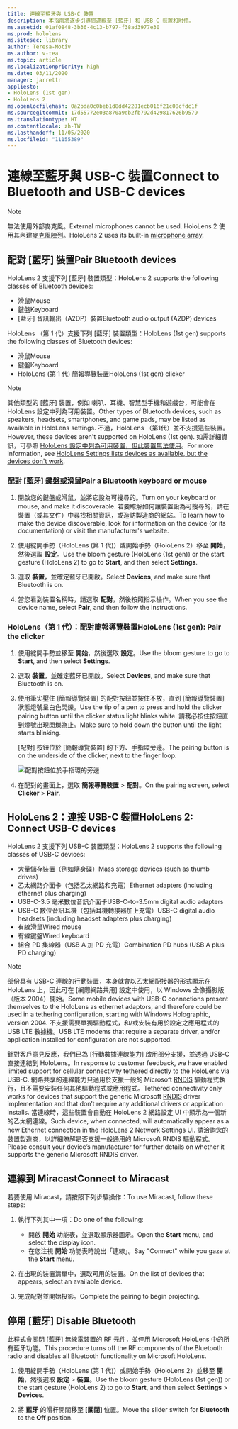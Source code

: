 ```yaml
---
title: 連線至藍牙與 USB-C 裝置
description: 本指南將逐步引導您連線至 [藍牙] 和 USB-C 裝置和附件。
ms.assetid: 01af0848-3b36-4c13-b797-f38ad3977e30
ms.prod: hololens
ms.sitesec: library
author: Teresa-Motiv
ms.author: v-tea
ms.topic: article
ms.localizationpriority: high
ms.date: 03/11/2020
manager: jarrettr
appliesto:
- HoloLens (1st gen)
- HoloLens 2
ms.openlocfilehash: 0a2bda0c0beb1d8dd42281ecb016f21c08cfdc1f
ms.sourcegitcommit: 17d55772e03a870a9db2fb792d429817626b9579
ms.translationtype: HT
ms.contentlocale: zh-TW
ms.lasthandoff: 11/05/2020
ms.locfileid: "11155389"
---
```

# <span data-ttu-id="af60e-103">連線至藍牙與 USB-C 裝置</span><span class="sxs-lookup"><span data-stu-id="af60e-103">Connect to Bluetooth and USB-C devices</span></span>

> [!NOTE]
> <span data-ttu-id="af60e-104">無法使用外部麥克風。</span><span class="sxs-lookup"><span data-stu-id="af60e-104">External microphones cannot be used.</span></span> <span data-ttu-id="af60e-105">HoloLens 2 使用其內建[麥克風陣列](hololens2-hardware.md#audio-and-speech)。</span><span class="sxs-lookup"><span data-stu-id="af60e-105">HoloLens 2 uses its built-in [microphone array](hololens2-hardware.md#audio-and-speech).</span></span>

## <span data-ttu-id="af60e-106">配對 [藍牙] 裝置</span><span class="sxs-lookup"><span data-stu-id="af60e-106">Pair Bluetooth devices</span></span>

<span data-ttu-id="af60e-107">HoloLens 2 支援下列 [藍牙] 裝置類型：</span><span class="sxs-lookup"><span data-stu-id="af60e-107">HoloLens 2 supports the following classes of Bluetooth devices:</span></span>

- <span data-ttu-id="af60e-108">滑鼠</span><span class="sxs-lookup"><span data-stu-id="af60e-108">Mouse</span></span>
- <span data-ttu-id="af60e-109">鍵盤</span><span class="sxs-lookup"><span data-stu-id="af60e-109">Keyboard</span></span>
- <span data-ttu-id="af60e-110">[藍牙] 音訊輸出（A2DP）裝置</span><span class="sxs-lookup"><span data-stu-id="af60e-110">Bluetooth audio output (A2DP) devices</span></span>

<span data-ttu-id="af60e-111">HoloLens （第 1 代）支援下列 [藍牙] 裝置類型：</span><span class="sxs-lookup"><span data-stu-id="af60e-111">HoloLens (1st gen) supports the following classes of Bluetooth devices:</span></span>

- <span data-ttu-id="af60e-112">滑鼠</span><span class="sxs-lookup"><span data-stu-id="af60e-112">Mouse</span></span>
- <span data-ttu-id="af60e-113">鍵盤</span><span class="sxs-lookup"><span data-stu-id="af60e-113">Keyboard</span></span>
- <span data-ttu-id="af60e-114">HoloLens (第 1 代) 簡報導覽裝置</span><span class="sxs-lookup"><span data-stu-id="af60e-114">HoloLens (1st gen) clicker</span></span>

> [!NOTE]
> <span data-ttu-id="af60e-115">其他類型的 [藍牙] 裝置，例如 喇叭、耳機、智慧型手機和遊戲台，可能會在 HoloLens 設定中列為可用裝置。</span><span class="sxs-lookup"><span data-stu-id="af60e-115">Other types of Bluetooth devices, such as speakers, headsets, smartphones, and game pads, may be listed as available in HoloLens settings.</span></span> <span data-ttu-id="af60e-116">不過，HoloLens （第1代）並不支援這些裝置。</span><span class="sxs-lookup"><span data-stu-id="af60e-116">However, these devices aren't supported on HoloLens (1st gen).</span></span> <span data-ttu-id="af60e-117">如需詳細資訊，可參照 [HoloLens 設定中列為可用裝置，但此裝置無法使用](hololens-FAQ.md#hololens-settings-lists-devices-as-available-but-the-devices-dont-work)。</span><span class="sxs-lookup"><span data-stu-id="af60e-117">For more information, see [HoloLens Settings lists devices as available, but the devices don't work](hololens-FAQ.md#hololens-settings-lists-devices-as-available-but-the-devices-dont-work).</span></span>

### <span data-ttu-id="af60e-118">配對 [藍牙] 鍵盤或滑鼠</span><span class="sxs-lookup"><span data-stu-id="af60e-118">Pair a Bluetooth keyboard or mouse</span></span>

1. <span data-ttu-id="af60e-119">開啟您的鍵盤或滑鼠，並將它設為可搜尋的。</span><span class="sxs-lookup"><span data-stu-id="af60e-119">Turn on your keyboard or mouse, and make it discoverable.</span></span> <span data-ttu-id="af60e-120">若要瞭解如何讓裝置設為可搜尋的，請在裝置（或其文件）中尋找相關資訊，或造訪製造商的網站。</span><span class="sxs-lookup"><span data-stu-id="af60e-120">To learn how to make the device discoverable, look for information on the device (or its documentation) or visit the manufacturer's website.</span></span>

1. <span data-ttu-id="af60e-121">使用綻開手勢（HoloLens (第 1 代)）或開始手勢（HoloLens 2）移至 **開始**，然後選取 **設定**。</span><span class="sxs-lookup"><span data-stu-id="af60e-121">Use the bloom gesture (HoloLens (1st gen)) or the start gesture (HoloLens 2) to go to **Start**, and then select **Settings**.</span></span>

1. <span data-ttu-id="af60e-122">選取 **裝置**，並確定藍牙已開啟。</span><span class="sxs-lookup"><span data-stu-id="af60e-122">Select **Devices**, and make sure that Bluetooth is on.</span></span>  

1. <span data-ttu-id="af60e-123">當您看到裝置名稱時，請選取 **配對**，然後按照指示操作。</span><span class="sxs-lookup"><span data-stu-id="af60e-123">When you see the device name, select **Pair**, and then follow the instructions.</span></span>

### <span data-ttu-id="af60e-124">HoloLens（第 1 代）：配對簡報導覽裝置</span><span class="sxs-lookup"><span data-stu-id="af60e-124">HoloLens (1st gen): Pair the clicker</span></span>

1. <span data-ttu-id="af60e-125">使用綻開手勢並移至 **開始**，然後選取 **設定**。</span><span class="sxs-lookup"><span data-stu-id="af60e-125">Use the bloom gesture to go to **Start**, and then select **Settings**.</span></span>

1. <span data-ttu-id="af60e-126">選取 **裝置**，並確定藍牙已開啟。</span><span class="sxs-lookup"><span data-stu-id="af60e-126">Select **Devices**, and make sure that Bluetooth is on.</span></span>

1. <span data-ttu-id="af60e-127">使用筆尖壓住 [簡報導覽裝置] 的配對按鈕並按住不放，直到 [簡報導覽裝置] 狀態燈號呈白色閃爍。</span><span class="sxs-lookup"><span data-stu-id="af60e-127">Use the tip of a pen to press and hold the clicker pairing button until the clicker status light blinks white.</span></span> <span data-ttu-id="af60e-128">請務必按住按鈕直到燈號出現閃爍為止。</span><span class="sxs-lookup"><span data-stu-id="af60e-128">Make sure to hold down the button until the light starts blinking.</span></span>  

   <span data-ttu-id="af60e-129">[配對] 按鈕位於 [簡報導覽裝置] 的下方、手指環旁邊。</span><span class="sxs-lookup"><span data-stu-id="af60e-129">The pairing button is on the underside of the clicker, next to the finger loop.</span></span>
   
   ![配對按鈕位於手指環的旁邊](images/use-hololens-clicker-1.png)
   
1. <span data-ttu-id="af60e-131">在配對的畫面上，選取 **簡報導覽裝置** > **配對**。</span><span class="sxs-lookup"><span data-stu-id="af60e-131">On the pairing screen, select **Clicker** > **Pair**.</span></span>

## <span data-ttu-id="af60e-132">HoloLens 2：連接 USB-C 裝置</span><span class="sxs-lookup"><span data-stu-id="af60e-132">HoloLens 2: Connect USB-C devices</span></span>

<span data-ttu-id="af60e-133">HoloLens 2 支援下列 USB-C 裝置類型：</span><span class="sxs-lookup"><span data-stu-id="af60e-133">HoloLens 2 supports the following classes of USB-C devices:</span></span>

- <span data-ttu-id="af60e-134">大量儲存裝置（例如隨身碟）</span><span class="sxs-lookup"><span data-stu-id="af60e-134">Mass storage devices (such as thumb drives)</span></span>
- <span data-ttu-id="af60e-135">乙太網路介面卡（包括乙太網路和充電）</span><span class="sxs-lookup"><span data-stu-id="af60e-135">Ethernet adapters (including ethernet plus charging)</span></span>
- <span data-ttu-id="af60e-136">USB-C-3.5 毫米數位音訊介面卡</span><span class="sxs-lookup"><span data-stu-id="af60e-136">USB-C-to-3.5mm digital audio adapters</span></span>
- <span data-ttu-id="af60e-137">USB-C 數位音訊耳機（包括耳機轉接器加上充電）</span><span class="sxs-lookup"><span data-stu-id="af60e-137">USB-C digital audio headsets (including headset adapters plus charging)</span></span>
- <span data-ttu-id="af60e-138">有線滑鼠</span><span class="sxs-lookup"><span data-stu-id="af60e-138">Wired mouse</span></span>
- <span data-ttu-id="af60e-139">有線鍵盤</span><span class="sxs-lookup"><span data-stu-id="af60e-139">Wired keyboard</span></span>
- <span data-ttu-id="af60e-140">組合 PD 集線器（USB A 加 PD 充電）</span><span class="sxs-lookup"><span data-stu-id="af60e-140">Combination PD hubs (USB A plus PD charging)</span></span>

> [!NOTE]
> <span data-ttu-id="af60e-141">部份具有 USB-C 連線的行動裝置，本身就會以乙太網配接器的形式顯示在 HoloLens 上，因此可在 [網際網路共用] 設定中使用，以 Windows 全像攝影版（版本 2004）開始。</span><span class="sxs-lookup"><span data-stu-id="af60e-141">Some mobile devices with USB-C connections present themselves to the HoloLens as ethernet adaptors, and therefore could be used in a tethering configuration, starting with Windows Holographic, version 2004.</span></span> <span data-ttu-id="af60e-142">不支援需要單獨驅動程式，和/或安裝有用於設定之應用程式的 USB LTE 數據機。</span><span class="sxs-lookup"><span data-stu-id="af60e-142">USB LTE modems that require a separate driver, and/or application installed for configuration are not supported.</span></span>

<span data-ttu-id="af60e-143">針對客戶意見反應，我們已為 [行動數據連線能力] 啟用部分支援，並透過 USB-C 直接連結到 HoloLens。</span><span class="sxs-lookup"><span data-stu-id="af60e-143">In response to customer feedback, we have enabled limited support for cellular connectivity tethered directly to the HoloLens via USB-C.</span></span>  <span data-ttu-id="af60e-144">網路共享的連線能力只適用於支援一般的 Microsoft [ RNDIS](https://docs.microsoft.com/windows-hardware/drivers/network/overview-of-remote-ndis--rndis-) 驅動程式執行，且不需要安裝任何其他驅動程式或應用程式。</span><span class="sxs-lookup"><span data-stu-id="af60e-144">Tethered connectivity only works for devices that support the generic Microsoft [RNDIS](https://docs.microsoft.com/windows-hardware/drivers/network/overview-of-remote-ndis--rndis-) driver implementation and that don’t require any additional drivers or application installs.</span></span>  <span data-ttu-id="af60e-145">當連線時，這些裝置會自動在 HoloLens 2 網路設定 UI 中顯示為一個新的乙太網連線。</span><span class="sxs-lookup"><span data-stu-id="af60e-145">Such device, when connected, will automatically appear as a new Ethernet connection in the HoloLens 2 Network Settings UI.</span></span> <span data-ttu-id="af60e-146">請洽詢您的裝置製造商，以詳細瞭解是否支援一般通用的 Microsoft RNDIS 驅動程式。</span><span class="sxs-lookup"><span data-stu-id="af60e-146">Please consult your device’s manufacturer for further details on whether it supports the generic Microsoft RNDIS driver.</span></span>

## <span data-ttu-id="af60e-147">連線到 Miracast</span><span class="sxs-lookup"><span data-stu-id="af60e-147">Connect to Miracast</span></span>

<span data-ttu-id="af60e-148">若要使用 Miracast，請按照下列步驟操作：</span><span class="sxs-lookup"><span data-stu-id="af60e-148">To use Miracast, follow these steps:</span></span>

1. <span data-ttu-id="af60e-149">執行下列其中一項：</span><span class="sxs-lookup"><span data-stu-id="af60e-149">Do one of the following:</span></span>  

   - <span data-ttu-id="af60e-150">開啟 **開始** 功能表，並選取顯示器圖示。</span><span class="sxs-lookup"><span data-stu-id="af60e-150">Open the **Start** menu, and select the display icon.</span></span>
   - <span data-ttu-id="af60e-151">在您注視 **開始** 功能表時說出「連線」。</span><span class="sxs-lookup"><span data-stu-id="af60e-151">Say "Connect" while you gaze at the **Start** menu.</span></span>  

1. <span data-ttu-id="af60e-152">在出現的裝置清單中，選取可用的裝置。</span><span class="sxs-lookup"><span data-stu-id="af60e-152">On the list of devices that appears, select an available device.</span></span>

1. <span data-ttu-id="af60e-153">完成配對並開始投影。</span><span class="sxs-lookup"><span data-stu-id="af60e-153">Complete the pairing to begin projecting.</span></span>

## <span data-ttu-id="af60e-154">停用 [藍牙] </span><span class="sxs-lookup"><span data-stu-id="af60e-154">Disable Bluetooth</span></span>

<span data-ttu-id="af60e-155">此程式會關閉 [藍牙] 無線電裝置的 RF 元件，並停用 Microsoft HoloLens 中的所有藍牙功能。</span><span class="sxs-lookup"><span data-stu-id="af60e-155">This procedure turns off the RF components of the Bluetooth radio and disables all Bluetooth functionality on Microsoft HoloLens.</span></span>

1. <span data-ttu-id="af60e-156">使用綻開手勢（HoloLens (第 1 代)）或開始手勢（HoloLens 2）並移至 **開始**，然後選取 **設定** > **裝置**。</span><span class="sxs-lookup"><span data-stu-id="af60e-156">Use the bloom gesture (HoloLens (1st gen)) or the start gesture (HoloLens 2) to go to **Start**, and then select **Settings** > **Devices**.</span></span>

1. <span data-ttu-id="af60e-157">將 **藍牙** 的滑杆開關移至 **[關閉]** 位置。</span><span class="sxs-lookup"><span data-stu-id="af60e-157">Move the slider switch for **Bluetooth** to the **Off** position.</span></span>

